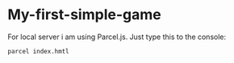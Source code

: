 # My-first-simple-game

For local server i am using Parcel.js. Just type this to the console:

```
parcel index.hmtl
```
